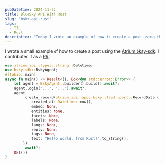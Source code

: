 ```yaml
---
pubDatetime: 2024-11-22
title: BlueSky API With Rust
slug: "bsky-api-rust"
tags:
  - TIL
  - Rust
description: "Today I wrote an example of how to create a post using the Atrium bksy-sdk in Rust and contributed it as a pull request on GitHub."
---
```


I wrote a small example of how to create a post using the [Atrium bksy-sdk](https://github.com/sugyan/atrium/tree/main/bsky-sdk). I contributed it as a [PR](https://github.com/sugyan/atrium/pull/255#event-15342233207).

```rust
use atrium_api::types::string::Datetime;
use bsky_sdk::BskyAgent;
#[tokio::main]
async fn main() -> Result<(), Box<dyn std::error::Error>> {
    let agent = BskyAgent::builder().build().await?;
    agent.login("...", "...").await?;
    agent
        .create_record(atrium_api::app::bsky::feed::post::RecordData {
            created_at: Datetime::now(),
            embed: None,
            entities: None,
            facets: None,
            labels: None,
            langs: None,
            reply: None,
            tags: None,
            text: "Hello world, from Rust!".to_string(),
        })
        .await?;
    Ok(())
}
```
